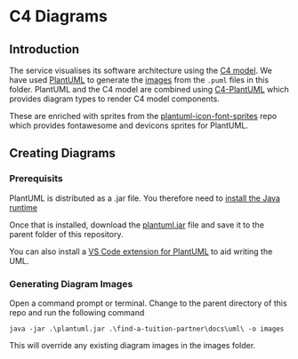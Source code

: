 # C4 Diagrams

## Introduction

The service visualises its software architecture using the [C4 model](https://c4model.com/). We have used [PlantUML](https://plantuml.com/) to generate the [images](images) from the `.puml` files in this folder. PlantUML and the C4 model are combined using [C4-PlantUML](https://github.com/plantuml-stdlib/C4-PlantUML) which provides diagram types to render C4 model components.

These are enriched with sprites from the [plantuml-icon-font-sprites](https://github.com/tupadr3/plantuml-icon-font-sprites) repo which provides fontawesome and devicons sprites for PlantUML.

## Creating Diagrams

### Prerequisits

PlantUML is distributed as a .jar file. You therefore need to [install the Java runtime](https://www.java.com/en/download/)

Once that is installed, download the [plantuml.jar](http://sourceforge.net/projects/plantuml/files/plantuml.jar/download) file and save it to the parent folder of this repository.

You can also install a [VS Code extension for PlantUML](https://github.com/plantuml-stdlib/C4-PlantUML#snippets-for-visual-studio-code) to aid writing the UML.

### Generating Diagram Images

Open a command prompt or terminal. Change to the parent directory of this repo and run the following command

```
java -jar .\plantuml.jar .\find-a-tuition-partner\docs\uml\ -o images
```

This will override any existing diagram images in the images folder.
